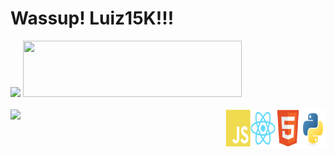 <h1> Wassup! Luiz15K!!!</h1>
<div>
  <img height="180em" src="https://github-readme-stats.vercel.app/api?username=Luiz15K&show_icons=true&theme=dark&include_all_commits=true&count_private=true"/>
  <img width="350em" height="90em" src="https://github-readme-stats.vercel.app/api/top-langs/?username=Luiz15K&layout=compact&langs_count=7&theme=dark"/>
 </div>

<div style="display: inline_block"><br>
  <img align="right" alt="15K-Python" height="60" width="40" src="https://raw.githubusercontent.com/devicons/devicon/master/icons/python/python-original.svg">
  <img align="right" alt="15K-HTML" height="60" width="40" src="https://raw.githubusercontent.com/devicons/devicon/master/icons/html5/html5-original.svg">
  <img align="right" alt="15K-React" height="60" width="40" src="https://raw.githubusercontent.com/devicons/devicon/master/icons/react/react-original.svg">
  <img align="right" alt="15K-Js" height="60" width="40" src="https://raw.githubusercontent.com/devicons/devicon/master/icons/javascript/javascript-plain.svg"
</div>

  <div>
    <a href="mailto:luizguilherme011@gmail.com"><img src="https://img.shields.io/badge/Gmail-D14836?style=for-the-badge&logo=gmail&logoColor=white" target="_blank"></a>

  </div>

  <div>
  
  </div>
 



  
